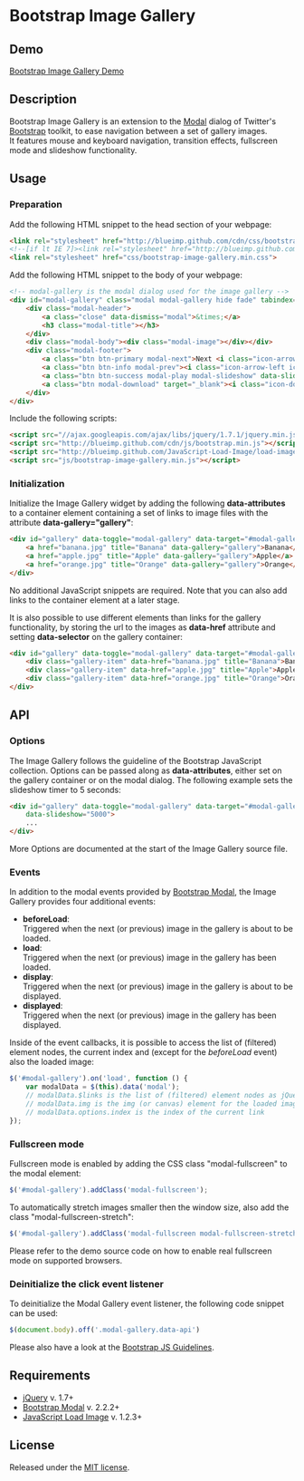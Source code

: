 # Bootstrap Image Gallery

## Demo
[Bootstrap Image Gallery Demo](http://blueimp.github.com/Bootstrap-Image-Gallery/)

## Description
Bootstrap Image Gallery is an extension to the [Modal](http://twitter.github.com/bootstrap/javascript.html#modal) dialog of Twitter's [Bootstrap](http://twitter.github.com/bootstrap/) toolkit, to ease navigation between a set of gallery images.  
It features mouse and keyboard navigation, transition effects, fullscreen mode and slideshow functionality.

## Usage

### Preparation
Add the following HTML snippet to the head section of your webpage:

```html
<link rel="stylesheet" href="http://blueimp.github.com/cdn/css/bootstrap.min.css">
<!--[if lt IE 7]><link rel="stylesheet" href="http://blueimp.github.com/cdn/css/bootstrap-ie6.min.css"><![endif]-->
<link rel="stylesheet" href="css/bootstrap-image-gallery.min.css">
```

Add the following HTML snippet to the body of your webpage:

```html
<!-- modal-gallery is the modal dialog used for the image gallery -->
<div id="modal-gallery" class="modal modal-gallery hide fade" tabindex="-1">
    <div class="modal-header">
        <a class="close" data-dismiss="modal">&times;</a>
        <h3 class="modal-title"></h3>
    </div>
    <div class="modal-body"><div class="modal-image"></div></div>
    <div class="modal-footer">
        <a class="btn btn-primary modal-next">Next <i class="icon-arrow-right icon-white"></i></a>
        <a class="btn btn-info modal-prev"><i class="icon-arrow-left icon-white"></i> Previous</a>
        <a class="btn btn-success modal-play modal-slideshow" data-slideshow="5000"><i class="icon-play icon-white"></i> Slideshow</a>
        <a class="btn modal-download" target="_blank"><i class="icon-download"></i> Download</a>
    </div>
</div>
```

Include the following scripts:

```html
<script src="//ajax.googleapis.com/ajax/libs/jquery/1.7.1/jquery.min.js"></script>
<script src="http://blueimp.github.com/cdn/js/bootstrap.min.js"></script>
<script src="http://blueimp.github.com/JavaScript-Load-Image/load-image.min.js"></script>
<script src="js/bootstrap-image-gallery.min.js"></script>
```

### Initialization
Initialize the Image Gallery widget by adding the following **data-attributes** to a container element containing a set of links to image files with the attribute **data-gallery="gallery"**:

```html
<div id="gallery" data-toggle="modal-gallery" data-target="#modal-gallery">
    <a href="banana.jpg" title="Banana" data-gallery="gallery">Banana</a>
    <a href="apple.jpg" title="Apple" data-gallery="gallery">Apple</a>
    <a href="orange.jpg" title="Orange" data-gallery="gallery">Orange</a>
</div>
```

No additional JavaScript snippets are required. Note that you can also add links to the container element at a later stage.

It is also possible to use different elements than links for the gallery functionality, by storing the url to the images as **data-href** attribute and setting **data-selector** on the gallery container:

```html
<div id="gallery" data-toggle="modal-gallery" data-target="#modal-gallery" data-selector="div.gallery-item">
    <div class="gallery-item" data-href="banana.jpg" title="Banana">Banana</div>
    <div class="gallery-item" data-href="apple.jpg" title="Apple">Apple</div>
    <div class="gallery-item" data-href="orange.jpg" title="Orange">Orange</div>
</div>
```

## API

### Options
The Image Gallery follows the guideline of the Bootstrap JavaScript collection. Options can be passed along as **data-attributes**, either set on the gallery container or on the modal dialog. The following example sets the slideshow timer to 5 seconds:

```html
<div id="gallery" data-toggle="modal-gallery" data-target="#modal-gallery"
    data-slideshow="5000">
    ...
</div>
```

More Options are documented at the start of the Image Gallery source file.

### Events
In addition to the modal events provided by [Bootstrap Modal](http://twitter.github.com/bootstrap/javascript.html#modals), the Image Gallery provides four additional events:

* **beforeLoad**:  
Triggered when the next (or previous) image in the gallery is about to be loaded.
* **load**:  
Triggered when the next (or previous) image in the gallery has been loaded.
* **display**:  
Triggered when the next (or previous) image in the gallery is about to be displayed.
* **displayed**:  
Triggered when the next (or previous) image in the gallery has been displayed.

Inside of the event callbacks, it is possible to access the list of (filtered) element nodes, the current index and (except for the *beforeLoad* event) also the loaded image:

```js
$('#modal-gallery').on('load', function () {
    var modalData = $(this).data('modal');
    // modalData.$links is the list of (filtered) element nodes as jQuery object
    // modalData.img is the img (or canvas) element for the loaded image
    // modalData.options.index is the index of the current link
});
```

### Fullscreen mode
Fullscreen mode is enabled by adding the CSS class "modal-fullscreen" to the modal element:

```js
$('#modal-gallery').addClass('modal-fullscreen');
```

To automatically stretch images smaller then the window size, also add the class "modal-fullscreen-stretch":

```js
$('#modal-gallery').addClass('modal-fullscreen modal-fullscreen-stretch');
```

Please refer to the demo source code on how to enable real fullscreen mode on supported browsers.

### Deinitialize the click event listener
To deinitialize the Modal Gallery event listener, the following code snippet can be used:

```js
$(document.body).off('.modal-gallery.data-api')
```
Please also have a look at the [Bootstrap JS Guidelines](https://github.com/twitter/bootstrap/blob/master/js).

## Requirements
* [jQuery](http://jquery.com/) v. 1.7+
* [Bootstrap Modal](http://twitter.github.com/bootstrap/javascript.html#modal) v. 2.2.2+
* [JavaScript Load Image](https://github.com/blueimp/JavaScript-Load-Image) v. 1.2.3+

## License
Released under the [MIT license](http://www.opensource.org/licenses/MIT).
